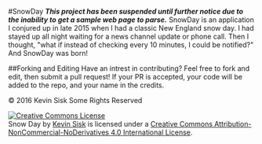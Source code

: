 #SnowDay
**_This project has been suspended until further notice due to the inability to get a sample web page to parse._**
SnowDay is an application I conjured up in late 2015 when I had a classic New England snow day. I had stayed up all night waiting for a news channel update or phone call. Then I thought, "what if instead of checking every 10 minutes, I could be notified?" And SnowDay was born!

##Forking and Editing
Have an intrest in contributing? Feel free to fork and edit, then submit a pull request! If your PR is accepted, your code will be added to the repo, and your name in the credits.

© 2016 Kevin Sisk Some Rights Reserved

<a rel="license" href="http://creativecommons.org/licenses/by-nc-nd/4.0/"><img alt="Creative Commons License" style="border-width:0" src="https://i.creativecommons.org/l/by-nc-nd/4.0/88x31.png" /></a><br /><span xmlns:dct="http://purl.org/dc/terms/" property="dct:title">Snow Day</span> by <a xmlns:cc="http://creativecommons.org/ns#" href="https://github.com/Ksisky/snowday" property="cc:attributionName" rel="cc:attributionURL">Kevin Sisk</a> is licensed under a <a rel="license" href="http://creativecommons.org/licenses/by-nc-nd/4.0/">Creative Commons Attribution-NonCommercial-NoDerivatives 4.0 International License</a>.
